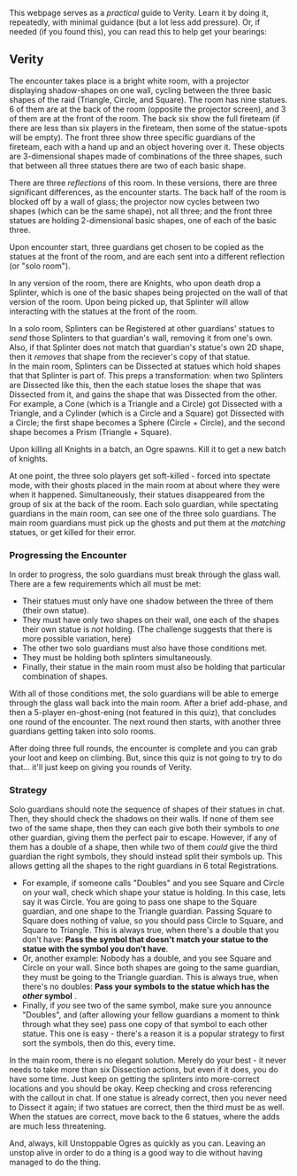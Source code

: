 This webpage serves as a *practical* guide to Verity. Learn it by doing it, repeatedly, with minimal guidance (but a lot less add pressure). Or, if needed (if you found this), you can read this to help get your bearings:

## Verity

The encounter takes place is a bright white room, with a projector displaying shadow-shapes on one wall, cycling between the three basic shapes of the raid (Triangle, Circle, and Square). The room has nine statues. 6 of them are at the back of the room (opposite the projector screen), and 3 of them are at the front of the room. The back six show the full fireteam (if there are less than six players in the fireteam, then some of the statue-spots will be empty). The front three show three specific guardians of the fireteam, each with a hand up and an object hovering over it. These objects are 3-dimensional shapes made of combinations of the three shapes, such that between all three statues there are two of each basic shape.

There are three *reflections* of this room. In these versions, there are three significant differences, as the encounter starts. The back half of the room is blocked off by a wall of glass; the projector now cycles between two shapes (which can be the same shape), not all three; and the front three statues are holding 2-dimensional basic shapes, one of each of the basic three.

Upon encounter start, three guardians get chosen to be copied as the statues at the front of the room, and are each sent into a different reflection (or "solo room").

In any version of the room, there are Knights, who upon death drop a Splinter, which is one of the basic shapes being projected on the wall of that version of the room. Upon being picked up, that Splinter will allow interacting with the statues at the front of the room.

In a solo room, Splinters can be Registered at other guardians' statues to *send* those Splinters to that guardian's wall, removing it from one's own. Also, if that Splinter does not match that guardian's statue's own 2D shape, then it *removes* that shape from the reciever's copy of that statue.  
In the main room, Splinters can be Dissected at statues which hold shapes that that Splinter is part of. This preps a transformation: when two Splinters are Dissected like this, then the each statue loses the shape that was Dissected from it, and gains the shape that was Dissected from the other. For example, a Cone (which is a Triangle and a Circle) got Dissected with a Triangle, and a Cylinder (which is a Circle and a Square) got Dissected with a Circle; the first shape becomes a Sphere (Circle + Circle), and the second shape becomes a Prism (Triangle + Square).

Upon killing all Knights in a batch, an Ogre spawns. Kill it to get a new batch of knights.

At one point, the three solo players get soft-killed - forced into spectate mode, with their ghosts placed in the main room at about where they were when it happened. Simultaneously, their statues disappeared from the group of six at the back of the room. Each solo guardian, while spectating guardians in the main room, can see one of the three solo guardians. The main room guardians must pick up the ghosts and put them at the *matching* statues, or get killed for their error.

### Progressing the Encounter

In order to progress, the solo guardians must break through the glass wall. There are a few requirements which all must be met:
- Their statues must only have one shadow between the three of them (their own statue).
- They must have only two shapes on their wall, one each of the shapes their own statue is *not* holding. (The challenge suggests that there is more possible variation, here)
- The other two solo guardians must also have those conditions met.
- They must be holding both splinters simultaneously.
- Finally, their statue in the main room must also be holding that particular combination of shapes.

With all of those conditions met, the solo guardians will be able to emerge through the glass wall back into the main room. After a brief add-phase, and then a 5-player en-ghost-ening (not featured in this quiz), that concludes one round of the encounter. The next round then starts, with another three guardians getting taken into solo rooms.

After doing three full rounds, the encounter is complete and you can grab your loot and keep on climbing. But, since this quiz is not going to try to do that... it'll just keep on giving you rounds of Verity.

### Strategy

Solo guardians should note the sequence of shapes of their statues in chat. Then, they should check the shadows on their walls. If none of them see two of the same shape, then they can each give both their symbols to *one* other guardian, giving them the perfect pair to escape. However, if any of them has a double of a shape, then while two of them *could* give the third guardian the right symbols, they should instead split their symbols up. This allows getting all the shapes to the right guardians in 6 total Registrations.  
- For example, if someone calls "Doubles" and you see Square and Circle on your wall, check which shape your statue is holding. In this case, lets say it was Circle. You are going to pass one shape to the Square guardian, and one shape to the Triangle guardian. Passing Square to Square does nothing of value, so you should pass Circle to Square, and Square to Triangle. This is always true, when there's a double that you don't have: **Pass the symbol that doesn't match your statue to the statue with the symbol you don't have**.
- Or, another example: Nobody has a double, and you see Square and Circle on your wall. Since both shapes are going to the same guardian, they must be going to the Triangle guardian. This is always true, when there's no doubles: **Pass your symbols to the statue which has the *other* symbol** .
- Finally, if *you* see two of the same symbol, make sure you announce "Doubles", and (after allowing your fellow guardians a moment to think through what they see) pass one copy of that symbol to each other statue. This one is easy - there's a reason it is a popular strategy to first sort the symbols, then do this, every time.

In the main room, there is no elegant solution. Merely do your best - it never needs to take more than six Dissection actions, but even if it does, you do have some time. Just keep on getting the splinters into more-correct locations and you should be okay. Keep checking and cross referencing with the callout in chat. If one statue is already correct, then you never need to Dissect it again; if two statues are correct, then the third must be as well. When the statues are correct, move back to the 6 statues, where the adds are much less threatening.

And, always, kill Unstoppable Ogres as quickly as you can. Leaving an unstop alive in order to do a thing is a good way to die without having managed to do the thing.
